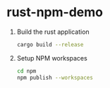 # rust-npm-demo

1. Build the rust application
   ```bash
   cargo build --release
   ```
2. Setup NPM workspaces
   ```bash
   cd npm
   npm publish --workspaces
   ```
